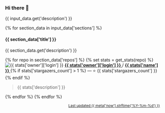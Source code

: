 ### Hi there :wave:

{{ input_data.get('description') }}

{% for section_data in input_data['sections'] %}
#### {{ section_data['title'] }}

{{ section_data.get('description') }}

{% for repo in section_data['repos'] %}
{% set stats = get_stats(repo) %}
<img src="{{ stats['owner']['avatar_url'] }}&s=16" alt="{{ stats['owner']['login'] }}">
<a href="{{ stats['owner']['url'] }}">
<b>{{ stats['owner']['login'] }}</b>
</a>
/
<a href="{{ stats['html_url'] }}">
<b>{{ stats['name'] }}</b>
</a>
{% if stats['stargazers_count'] > 1 %} — :star: {{ stats['stargazers_count'] }}{% endif %}

> {{ stats['description'] }}

{% endfor %}
{% endfor %}

<p align="right">
<sub>
<a href="{{ meta['self_url'] }}">Last updated {{ meta['now'].strftime('%Y-%m-%d') }}</a>
</sub>
</p>